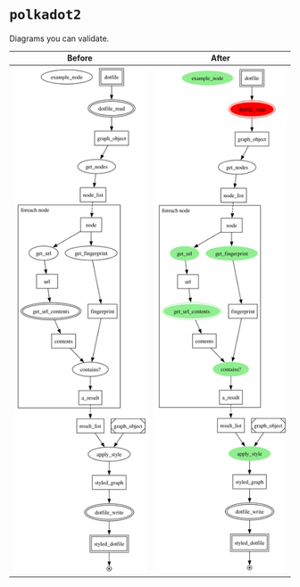 # `polkadot2`

Diagrams you can validate.

| Before                     | After                              |
| -------------------------- | ---------------------------------- |
| ![alt text](design.gv.svg) | ![alt text](design.styled.gv.svg)  |
